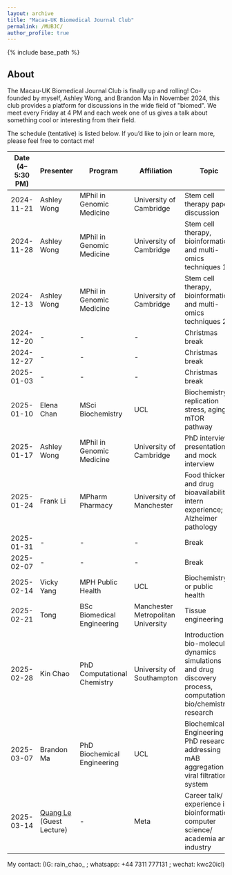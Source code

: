 ```yaml
---
layout: archive
title: "Macau-UK Biomedical Journal Club"
permalink: /MUBJC/
author_profile: true
---
```


{% include base_path %}

About
-------

The Macau-UK Biomedical Journal Club is finally up and rolling! Co-founded by myself, Ashley Wong, and Brandon Ma in November 2024, this club provides a platform for discussions in the wide field of "biomed". We meet every Friday at 4 PM and each week one of us gives a talk about something cool or interesting from their field.

The schedule (tentative) is listed below. If you’d like to join or learn more, please feel free to contact me!


| Date (4–5:30 PM) | Presenter     | Program                        | Affiliation                        | Topic                                                                               |
|------------------|---------------|--------------------------------|------------------------------------|-------------------------------------------------------------------------------------|
| 2024-11-21       | Ashley Wong   | MPhil in Genomic Medicine      | University of Cambridge            | Stem cell therapy paper discussion                                                 |
| 2024-11-28       | Ashley Wong   | MPhil in Genomic Medicine      | University of Cambridge            | Stem cell therapy, bioinformatics and multi-omics techniques 1                     |
| 2024-12-13       | Ashley Wong   | MPhil in Genomic Medicine      | University of Cambridge            | Stem cell therapy, bioinformatics and multi-omics techniques 2                     |
| 2024-12-20       | -             | -                              | -                                  | Christmas break                                                                     |
| 2024-12-27       | -             | -                              | -                                  | Christmas break                                                                     |
| 2025-01-03       | -             | -                              | -                                  | Christmas break                                                                     |
| 2025-01-10       | Elena Chan    | MSci Biochemistry              | UCL                                | Biochemistry; replication stress, aging, mTOR pathway                               |
| 2025-01-17       | Ashley Wong   | MPhil in Genomic Medicine      | University of Cambridge            | PhD interview presentation and mock interview                                       |
| 2025-01-24       | Frank Li      | MPharm Pharmacy                | University of Manchester           | Food thickener and drug bioavailability; intern experience; Alzheimer pathology     |
| 2025-01-31       | -             | -                              | -                                  | Break                                                                               |
| 2025-02-07       | -             | -                              | -                                  | Break                                                                               |
| 2025-02-14       | Vicky Yang    | MPH Public Health              | UCL                                | Biochemistry or public health                                                      |
| 2025-02-21       | Tong          | BSc Biomedical Engineering     | Manchester Metropolitan University | Tissue engineering                                                                  |
| 2025-02-28       | Kin Chao      | PhD Computational Chemistry    | University of Southampton          | Introduction to bio-molecular dynamics simulations and drug discovery process, computational bio/chemistry research |
| 2025-03-07       | Brandon Ma    | PhD Biochemical Engineering    | UCL                                | Biochemical Engineering PhD research: addressing mAB aggregation / viral filtration system |
| 2025-03-14       | [Quang Le](https://scholar.google.co.uk/citations?user=Q7Q-7f8AAAAJ&hl=en) (Guest Lecture)  | -    | Meta                              | Career talk/ experience in bioinformatics/ computer science/ academia and industry  |




My contact: (IG: rain_chao_ ; whatsapp: +44 7311 777131 ; wechat: kwc20icl)


